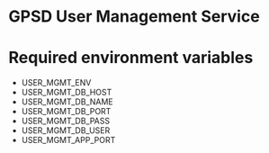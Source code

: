 # GPSD User Management Service

# Required environment variables
*	USER_MGMT_ENV
*	USER_MGMT_DB_HOST
*	USER_MGMT_DB_NAME
*	USER_MGMT_DB_PORT
*	USER_MGMT_DB_PASS
*	USER_MGMT_DB_USER
*	USER_MGMT_APP_PORT